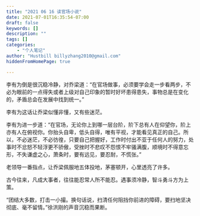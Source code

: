 ```yaml
---
title: "2021 06 16 读官场小说"
date: 2021-07-01T16:35:54-07:00
draft: false
keywords: []
description: ""
tags: []
categories: 
    - "个人笔记"
author: "Hustbill billyzhang2010@gmail.com"
hiddenFromHomePage: true

---
```


李有为倒是很沉稳冷静，对乔梁道：“在官场做事，必须要学会走一步看两步，不必为眼前的一点得失或者上级对自己印象的暂时好坏患得患失，事物总是在变化的，矛盾总会在发展中找到统一。”



李有为这话让乔梁似懂非懂，又有些迷茫。



李有为进一步道：“在官场，无论你上到哪一层台阶，阶下总有人在仰望你，阶上亦有人在俯视你。你抬头自卑，低头自得，唯有平视，才能看见真正的自己。所以，不必迷茫，不必彷徨，只要自己把握好，工作时付出不亚于任何人的努力，处事时不忿怒不轻浮更不骄傲，受挫时不悲叹不怨恨不牢骚满腹，顺境时不得意忘形，不失谦虚之心，萧条时，要有远见，要忍耐，不慌张。”



老领导一番指点，让乔梁佩服地五体投地，茅塞顿开，心里透亮了许多。



古今往来，凡成大事者，往往能忍常人所不能忍。遇事须冷静，智斗勇斗方为上策。

“团结大多数，打击一小撮。换句话说，扫清任何阻挡你前进的障碍，要扫地坚决彻底、毫不留情。”徐洪刚的声音沉稳而果断。